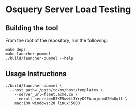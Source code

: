 # Osquery Server Load Testing

## Building the tool

From the root of the repository, run the following:

```
make deps
make launcher-pummel
./build/launcher-pummel --help
```

## Usage Instructions

```
./build/launcher-pummel \
  --host_path=./path/to/my/host/templates \
	--server_url=fleet.acme.co \
	--enroll_secret=mB3XE5wwLt3YryD9FAanjwhm02HoOqll \
	mac:100 windows:20 linux:5000
```
